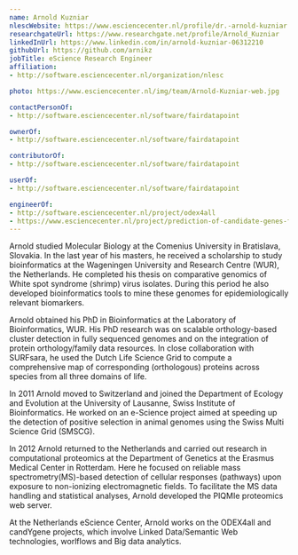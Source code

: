 ```yaml
---
name: Arnold Kuzniar
nlescWebsite: https://www.esciencecenter.nl/profile/dr.-arnold-kuzniar
researchgateUrl: https://www.researchgate.net/profile/Arnold_Kuzniar
linkedInUrl: https://www.linkedin.com/in/arnold-kuzniar-06312210
githubUrl: https://github.com/arnikz
jobTitle: eScience Research Engineer
affiliation:
- http://software.esciencecenter.nl/organization/nlesc

photo: https://www.esciencecenter.nl/img/team/Arnold-Kuzniar-web.jpg

contactPersonOf:
- http://software.esciencecenter.nl/software/fairdatapoint

ownerOf:
- http://software.esciencecenter.nl/software/fairdatapoint

contributorOf:
- http://software.esciencecenter.nl/software/fairdatapoint

userOf:
- http://software.esciencecenter.nl/software/fairdatapoint

engineerOf:
- http://software.esciencecenter.nl/project/odex4all
- https://www.esciencecenter.nl/project/prediction-of-candidate-genes-for-traits-using-interoperable-genome-annotat
---
```

Arnold studied Molecular Biology at the Comenius University in Bratislava, Slovakia. In the last year of his masters, he received a scholarship to study bioinformatics at the Wageningen University and Research Centre (WUR), the Netherlands. He completed his thesis on comparative genomics of White spot syndrome (shrimp) virus isolates. During this period he also developed bioinformatics tools to mine these genomes for epidemiologically relevant biomarkers.

Arnold obtained his PhD in Bioinformatics at the Laboratory of Bioinformatics, WUR. His PhD research was on scalable orthology-based cluster detection in fully sequenced genomes and on the integration of protein orthology/family data resources. In close collaboration with SURFsara, he used the Dutch Life Science Grid to compute a comprehensive map of corresponding (orthologous) proteins across species from all three domains of life.

In 2011 Arnold moved to Switzerland and joined the Department of Ecology and Evolution at the University of Lausanne, Swiss Institute of Bioinformatics. He worked on an e-Science project aimed at speeding up the detection of positive selection in animal genomes using the Swiss Multi Science Grid (SMSCG).

In 2012 Arnold returned to the Netherlands and carried out research in computational proteomics at the Department of Genetics at the Erasmus Medical Center in Rotterdam. Here he focused on reliable mass spectrometry(MS)-based detection of cellular responses (pathways) upon exposure to non-ionizing electromagnetic fields. To facilitate the MS data handling and statistical analyses, Arnold developed the PIQMIe proteomics web server.

At the Netherlands eScience Center, Arnold works on the ODEX4all and candYgene projects, which involve Linked Data/Semantic Web technologies, worlflows and Big data analytics.
